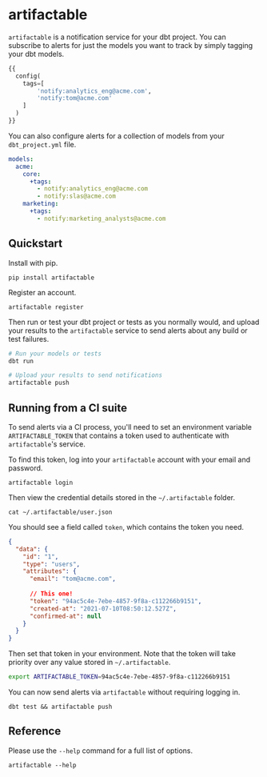 # artifactable

`artifactable` is a notification service for your dbt project. You can subscribe to alerts for just the models you want to track by simply tagging your dbt models.

```sql
{{
  config(
    tags=[
        'notify:analytics_eng@acme.com',
        'notify:tom@acme.com'
    ]
  )
}}
```

You can also configure alerts for a collection of models from your `dbt_project.yml` file.

```yml
models:
  acme:
    core:
      +tags:
        - notify:analytics_eng@acme.com
        - notify:slas@acme.com
    marketing:
      +tags:
        - notify:marketing_analysts@acme.com
```

## Quickstart

Install with pip.

```
pip install artifactable
```

Register an account.

```
artifactable register
```

Then run or test your dbt project or tests as you normally would, and upload your results to the `artifactable` service to send alerts about any build or test failures.

```bash
# Run your models or tests
dbt run

# Upload your results to send notifications
artifactable push
```

## Running from a CI suite

To send alerts via a CI process, you'll need to set an environment variable `ARTIFACTABLE_TOKEN` that contains a token used to authenticate with `artifactable`'s service.

To find this token, log into your `artifactable` account with your email and password.

```
artifactable login
```

Then view the credential details stored in the `~/.artifactable` folder.

```
cat ~/.artifactable/user.json
```

You should see a field called `token`, which contains the token you need.

```json
{
  "data": {
    "id": "1",
    "type": "users",
    "attributes": {
      "email": "tom@acme.com",
      
      // This one!
      "token": "94ac5c4e-7ebe-4857-9f8a-c112266b9151",
      "created-at": "2021-07-10T08:50:12.527Z",
      "confirmed-at": null
    }
  }
}
```

Then set that token in your environment. Note that the token will take priority over any value stored in `~/.artifactable`.

```bash
export ARTIFACTABLE_TOKEN=94ac5c4e-7ebe-4857-9f8a-c112266b9151
```

You can now send alerts via `artifactable` without requiring logging in.

```
dbt test && artifactable push
```

## Reference

Please use the `--help` command for a full list of options.

```
artifactable --help
```
